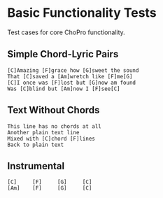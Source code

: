 # Basic Functionality Tests

Test cases for core ChoPro functionality.

## Simple Chord-Lyric Pairs
```chopro
[C]Amazing [F]grace how [G]sweet the sound
That [C]saved a [Am]wretch like [F]me[G]
[C]I once was [F]lost but [G]now am found
Was [C]blind but [Am]now I [F]see[C]
```

## Text Without Chords
```chopro
This line has no chords at all
Another plain text line
Mixed with [C]chord [F]lines
Back to plain text
```

## Instrumental
```chopro
[C]     [F]     [G]     [C]
[Am]    [F]     [G]     [C]
```
